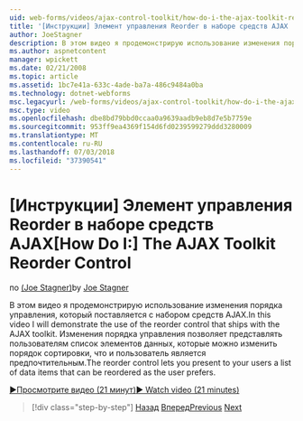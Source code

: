 ```yaml
---
uid: web-forms/videos/ajax-control-toolkit/how-do-i-the-ajax-toolkit-reorder-control
title: '[Инструкции] Элемент управления Reorder в наборе средств AJAX | Документация Майкрософт'
author: JoeStagner
description: В этом видео я продемонстрирую использование изменения порядка управления, который поставляется с набором средств AJAX. Элемент управления reorder позволяет представить пользователям o списка...
ms.author: aspnetcontent
manager: wpickett
ms.date: 02/21/2008
ms.topic: article
ms.assetid: 1bc7e41a-633c-4ade-ba7a-486c9484a0ba
ms.technology: dotnet-webforms
msc.legacyurl: /web-forms/videos/ajax-control-toolkit/how-do-i-the-ajax-toolkit-reorder-control
msc.type: video
ms.openlocfilehash: dbe8bd79bbd0ccaa0a9639aadb9eb8d7e5b7759e
ms.sourcegitcommit: 953ff9ea4369f154d6fd0239599279ddd3280009
ms.translationtype: MT
ms.contentlocale: ru-RU
ms.lasthandoff: 07/03/2018
ms.locfileid: "37390541"
---
```

<a name="how-do-i-the-ajax-toolkit-reorder-control"></a><span data-ttu-id="17a00-104">[Инструкции] Элемент управления Reorder в наборе средств AJAX</span><span class="sxs-lookup"><span data-stu-id="17a00-104">[How Do I:] The AJAX Toolkit Reorder Control</span></span>
====================
<span data-ttu-id="17a00-105">по [(Joe Stagner)](https://github.com/JoeStagner)</span><span class="sxs-lookup"><span data-stu-id="17a00-105">by [Joe Stagner](https://github.com/JoeStagner)</span></span>

<span data-ttu-id="17a00-106">В этом видео я продемонстрирую использование изменения порядка управления, который поставляется с набором средств AJAX.</span><span class="sxs-lookup"><span data-stu-id="17a00-106">In this video I will demonstrate the use of the reorder control that ships with the AJAX toolkit.</span></span> <span data-ttu-id="17a00-107">Изменения порядка управления позволяет представлять пользователям список элементов данных, которые можно изменить порядок сортировки, что и пользователь является предпочтительным.</span><span class="sxs-lookup"><span data-stu-id="17a00-107">The reorder control lets you present to your users a list of data items that can be reordered as the user prefers.</span></span>

[<span data-ttu-id="17a00-108">&#9654;Просмотрите видео (21 минут)</span><span class="sxs-lookup"><span data-stu-id="17a00-108">&#9654; Watch video (21 minutes)</span></span>](https://channel9.msdn.com/Blogs/ASP-NET-Site-Videos/how-do-i-the-ajax-toolkit-reorder-control)

> [!div class="step-by-step"]
> <span data-ttu-id="17a00-109">[Назад](how-do-i-use-the-aspnet-ajax-updatepanelanimation-extender.md)
> [Вперед](utilize-the-ajax-rating-control-in-the-aspnet-toolkit.md)</span><span class="sxs-lookup"><span data-stu-id="17a00-109">[Previous](how-do-i-use-the-aspnet-ajax-updatepanelanimation-extender.md)
[Next](utilize-the-ajax-rating-control-in-the-aspnet-toolkit.md)</span></span>

